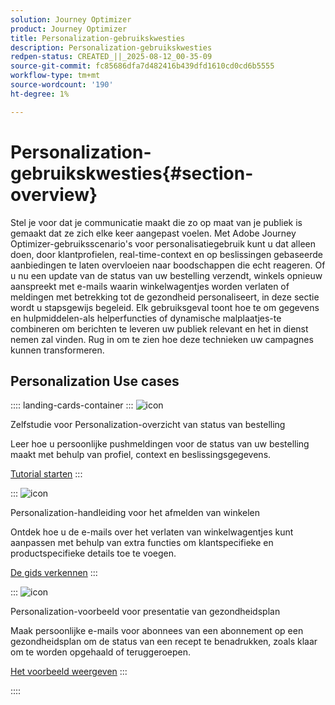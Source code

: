 ```yaml
---
solution: Journey Optimizer
product: Journey Optimizer
title: Personalization-gebruikskwesties
description: Personalization-gebruikskwesties
redpen-status: CREATED_||_2025-08-12_00-35-09
source-git-commit: fc85686dfa7d482416b439dfd1610cd0cd6b5555
workflow-type: tm+mt
source-wordcount: '190'
ht-degree: 1%

---
```



# Personalization-gebruikskwesties{#section-overview}

Stel je voor dat je communicatie maakt die zo op maat van je publiek is gemaakt dat ze zich elke keer aangepast voelen. Met Adobe Journey Optimizer-gebruiksscenario&#39;s voor personalisatiegebruik kunt u dat alleen doen, door klantprofielen, real-time-context en op beslissingen gebaseerde aanbiedingen te laten overvloeien naar boodschappen die echt reageren. Of u nu een update van de status van uw bestelling verzendt, winkels opnieuw aanspreekt met e-mails waarin winkelwagentjes worden verlaten of meldingen met betrekking tot de gezondheid personaliseert, in deze sectie wordt u stapsgewijs begeleid. Elk gebruiksgeval toont hoe te om gegevens en hulpmiddelen-als helperfuncties of dynamische malplaatjes-te combineren om berichten te leveren uw publiek relevant en het in dienst nemen zal vinden. Rug in om te zien hoe deze technieken uw campagnes kunnen transformeren.

## Personalization Use cases

:::: landing-cards-container
:::
![icon](https://cdn.experienceleague.adobe.com/icons/circle-play.svg)

Zelfstudie voor Personalization-overzicht van status van bestelling

Leer hoe u persoonlijke pushmeldingen voor de status van uw bestelling maakt met behulp van profiel, context en beslissingsgegevens.

[Tutorial starten](../using/personalization/personalization-use-case.md)
:::

:::
![icon](https://cdn.experienceleague.adobe.com/icons/bullseye.svg)

Personalization-handleiding voor het afmelden van winkelen

Ontdek hoe u de e-mails over het verlaten van winkelwagentjes kunt aanpassen met behulp van extra functies om klantspecifieke en productspecifieke details toe te voegen.

[De gids verkennen](../using/personalization/personalization-use-case-helper-functions.md)
:::

:::
![icon](https://cdn.experienceleague.adobe.com/icons/bullseye.svg)

Personalization-voorbeeld voor presentatie van gezondheidsplan

Maak persoonlijke e-mails voor abonnees van een abonnement op een gezondheidsplan om de status van een recept te benadrukken, zoals klaar om te worden opgehaald of teruggeroepen.

[Het voorbeeld weergeven](../using/personalization/perso-uc-plan-prescriptions.md)
:::

::::
